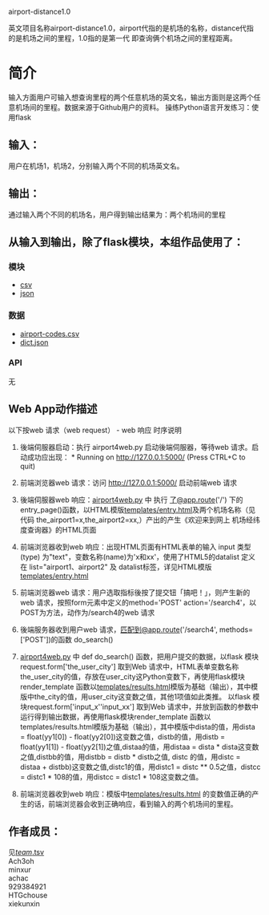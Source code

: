 airport-distance1.0

英文项目名称airport-distance1.0，airport代指的是机场的名称，distance代指的是机场之间的里程，1.0指的是第一代
即查询俩个机场之间的里程距离。

# 简介 
输入方面用户可输入想查询里程的两个任意机场的英文名，输出方面则是这两个任意机场间的里程。数据来源于Github用户的资料。
操练Python语言开发练习：使用flask




## 输入：
用户在机场1，机场2，分别输入两个不同的机场英文名。
## 输出：
通过输入两个不同的机场名，用户得到输出结果为：两个机场间的里程
## 从输入到输出，除了flask模块，本组作品使用了：
### 模块
* [csv](http://www.cnblogs.com/nisen/p/6155492.html)
* [json](http://www.runoob.com/json/json-tutorial.html)
### 数据
* [airport-codes.csv](https://github.com/Ach3oh/nfu_newmedia_python/blob/master/airport-distance1.0/airport-codes.csv)
* [dict.json](https://github.com/Ach3oh/nfu_newmedia_python/blob/master/airport-distance1.0/dict.json)
### API
无
## Web App动作描述

以下按web 请求（web request） - web 响应 时序说明

1. 後端伺服器启动：执行 airport4web.py 启动後端伺服器，等待web 请求。启动成功应出现：  * Running on http://127.0.0.1:5000/ (Press CTRL+C to quit)

2. 前端浏览器web 请求：访问 http://127.0.0.1:5000/ 启动前端web 请求

3. 後端伺服器web 响应：[airport4web.py](airport4web.py) 中 执行 了@app.route('/') 下的 entry_page()函数，以HTML模版[templates/entry.html](templates/entry.html)及两个机场名称（见代码 the_airport1=x,the_airport2=xx,）产出的产生《欢迎来到网上 机场经纬度查询器》的HTML页面

4. 前端浏览器收到web 响应：出现HTML页面有HTML表单的输入 input 类型(type) 为"text"，变数名称(name)为'x和xx'，使用了HTML5的datalist 定义在 list="airport1、airport2" 及 datalist标签，详见HTML模版[templates/entry.html](templates/entry.html)

5. 前端浏览器web 请求：用户选取指标後按了提交钮「搞吧！」，则产生新的web 请求，按照form元素中定义的method='POST' action='/search4'，以POST为方法，动作为/search4的web 请求

6. 後端服务器收到用户web 请求，匹配到@app.route('/search4', methods=['POST'])的函数 do_search() 

7. [airport4web.py](airport4web.py) 中 def do_search() 函数，把用户提交的数据，以flask 模块request.form['the_user_city']	取到Web 请求中，HTML表单变数名称the_user_city的值，存放在user_city这Python变数下，再使用flask模块render_template 函数以[templates/results.html](templates/results.html)模版为基础（输出），其中模版中the_city的值，用user_city这变数之值，其他1项值如此类推。
以flask 模块request.form['input_x''input_xx']	取到Web 请求中，并放到函数的参数中运行得到输出数据，再使用flask模块render_template 函数以templates/results.html模版为基础（输出），其中模版中dista的值，用dista = float(yy1[0]) - float(yy2[0])这变数之值，distb的值，用distb = float(yy1[1]) - float(yy2[1])之值,distaa的值，用distaa = dista * dista这变数之值,distbb的值，用distbb = distb * distb之值, distc 的值，用distc = distaa + distbb)这变数之值,distc1的值，用distc1 = distc ** 0.5之值，distcc = distc1 * 108的值，用distcc = distc1 * 108这变数之值。

8. 前端浏览器收到web 响应：模版中[templates/results.html](templates/results.html) 的变数值正确的产生的话，前端浏览器会收到正确响应，看到输入的两个机场间的里程。

## 作者成员：
见[_team_.tsv](_team_/_team_.tsv)  
Ach3oh    
minxur    
achac   
929384921   
HTGchouse   
xiekunxin   
  
